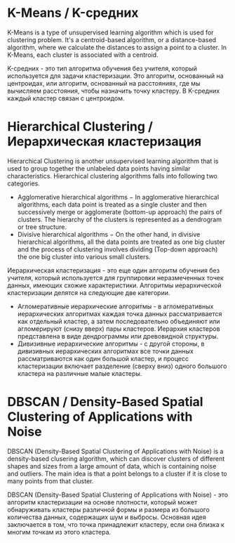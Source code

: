 # K-Means / K-средних

K-Means is a type of unsupervised learning algorithm which is used for clustering problem. It's a centroid-based algorithm, or a distance-based algorithm, where we calculate the distances to assign a point to a cluster. In K-Means, each cluster is associated with a centroid.

K-средних - это тип алгоритма обучения без учителя, который используется для задачи кластеризации. Это алгоритм, основанный на центроидах, или алгоритм, основанный на расстояниях, где мы вычисляем расстояния, чтобы назначить точку кластеру. В K-средних каждый кластер связан с центроидом.

# Hierarchical Clustering / Иерархическая кластеризация

Hierarchical Clustering is another unsupervised learning algorithm that is used to group together the unlabeled data points having similar characteristics. Hierarchical clustering algorithms falls into following two categories.
- Agglomerative hierarchical algorithms − In agglomerative hierarchical algorithms, each data point is treated as a single cluster and then successively merge or agglomerate (bottom-up approach) the pairs of clusters. The hierarchy of the clusters is represented as a dendrogram or tree structure.
- Divisive hierarchical algorithms − On the other hand, in divisive hierarchical algorithms, all the data points are treated as one big cluster and the process of clustering involves dividing (Top-down approach) the one big cluster into various small clusters.

Иерархическая кластеризация - это еще один алгоритм обучения без учителя, который используется для группировки неразмеченных точек данных, имеющих схожие характеристики. Алгоритмы иерархической кластеризации делятся на следующие две категории.
- Агломеративные иерархические алгоритмы - в агломеративных иерархических алгоритмах каждая точка данных рассматривается как отдельный кластер, а затем последовательно объединяют или агломерируют (снизу вверх) пары кластеров. Иерархия кластеров представлена в виде дендрограммы или древовидной структуры.
- Дивизивные иерархические алгоритмы - с другой стороны, в дивизивных иерархических алгоритмах все точки данных рассматриваются как один большой кластер, и процесс кластеризации включает разделение (сверху вниз) одного большого кластера на различные малые кластеры.

# DBSCAN / Density-Based Spatial Clustering of Applications with Noise

DBSCAN (Density-Based Spatial Clustering of Applications with Noise) is a density-based clusering algorithm, which can discover clusters of different shapes and sizes from a large amount of data, which is containing noise and outliers. The main idea is that a point belongs to a cluster if it is close to many points from that cluster.

DBSCAN (Density-Based Spatial Clustering of Applications with Noise) - это алгоритм кластеризации на основе плотности, который может обнаруживать кластеры различной формы и размера из большого количества данных, содержащих шум и выбросы. Основная идея заключается в том, что точка принадлежит кластеру, если она близка к многим точкам из этого кластера.